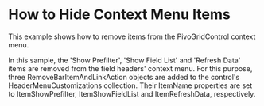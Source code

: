# How to Hide Context Menu Items


<p>This example shows how to remove items from the PivoGridControl context menu.</p><p>In this sample, the 'Show Prefilter', 'Show Field List' and 'Refresh Data' items are removed from the field headers' context menu. For this purpose, three RemoveBarItemAndLinkAction objects are added to the control's HeaderMenuCustomizations collection. Their ItemName properties are set to ItemShowPrefilter, ItemShowFieldList and ItemRefreshData, respectively.</p><br />


<br/>


